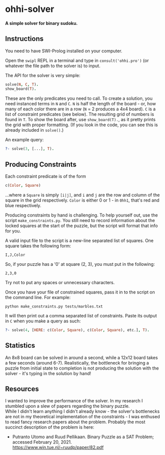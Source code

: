 # ohhi-solver

#### A simple solver for binary sudoku.

## Instructions

You need to have SWI-Prolog installed on your computer.

Open the `swipl` REPL in a terminal and type in `consult('ohhi.pro')` (or whatever the file path to the solver is) to input.

The API for the solver is very simple:

```prolog
solve(N, C, T).
show_board(T).
```

These are the only predicates you need to call.  To create a solution, you need instanced terms in `N` and `C`.  `N` is half the length of the board - or, how many of each color there are in a row (`N` = 2 produces a 4x4 board).  `C` is a list of constraint predicates (see below).  The resulting grid of numbers is found in `T`.  To show the board after, use `show_board(T).`, as it pretty prints the grid with proper formatting.  (If you look in the code, you can see this is already included in `solve()`.)

An example query:

```prolog
?- solve(3, [...], T).
```

## Producing Constraints

Each constraint predicate is of the form

```prolog
c(Color, Square)
```

...where a `Square` is simply `[i|j]`, and `i` and `j` are the row and column of the square in the grid respectively.  `Color` is either 0 or 1 - in `0hh1`, that's red and blue respectively.

Producing constraints by hand is challenging.  To help yourself out, use the script `make_constraints.py`.  You still need to record information about the locked squares at the start of the puzzle, but the script will format that info for you.

A valid input file to the script is a new-line separated list of squares.  One square takes the following form:

```
I,J,Color
```

So, if  your puzzle has a '0' at square (2, 3), you must put in the following:

```
2,3,0
```

Try not to put any spaces or unnecessary characters.

Once you have your file of constrained squares, pass it in to the script on the command line.  For example:

```
python make_constraints.py tests/marbles.txt
```

It will then print out a comma separated list of constraints.  Paste its output in `C` when you make a query as such:

```prolog
?- solve(4, [HERE: c(Color, Square), c(Color, Square), etc.], T).
```

## Statistics

An 8x8 board can be solved in around a second, while a 12x12 board takes a few seconds (around 6-7).  Realistically, the bottleneck for bringing a puzzle from initial state to completion is not producing the solution with the solver - it's typing in the solution by hand!

## Resources

I wanted to improve the performance of the solver.  In my research I stumbled upon a slew of papers regarding the binary puzzle.  
While I didn't learn anything I didn't already know - the solver's bottlenecks are not in my theoretical implementation of the constraints - I was enthused
to read fancy research papers about the problem.  Probably the most succinct description of the problem is here:

- Putranto Utomo and Ruud Pellikaan. Binary Puzzle as a SAT Problem; accessed February 20, 2021. https://www.win.tue.nl/~ruudp/paper/82.pdf



